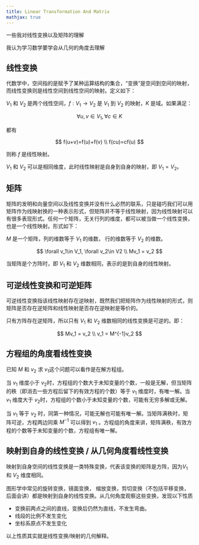 ```yaml
---
title: Linear Transformation And Matrix
mathjax: true
---
```


一些我对线性变换以及矩阵的理解

我认为学习数学要学会从几何的角度去理解

## 线性变换

代数学中，空间指的是赋予了某种运算结构的集合，“变换”是空间到空间的映射，而线性变换则是线性空间到线性空间的映射。定义如下：

$V_1$ 和 $V_2$ 是两个线性空间，$f:V_1\rightarrow V_2$ 是 $V_1$ 到 $V_2$ 的映射，$K$ 是域。如果满足：

$$ \forall u,v\in V_1, \forall c\in K $$

都有

$$ f(u+v)=f(u)+f(v) \\ f(cu)=cf(u) $$

则称 $f$ 是线性映射。

$V_1$ 和 $V_2$ 可以是相同维度，此时线性映射是自身到自身的映射，即 $V_1=V_2$。

## 矩阵

矩阵的发明和向量空间以及线性变换并没有什么必然的联系，只是碰巧我们可以用矩阵作为线映射换的一种表示形式，但矩阵并不等于线性映射，因为线性映射可以有很多表现形式。任何一个矩阵，无关行列的维度，都可以被当做一个线性变换，也是一个线性映射。形式如下：

$M$ 是一个矩阵，列的维数等于 $V_1$ 的维数， 行的维数等于 $V_2$ 的维数。

$$ \forall v_1\in V_1, \forall v_2\in V2 \\ Mv_1 = v_2 $$

当矩阵是个方阵时，即 $V_1$ 和 $V_2$ 维数相同，表示的是到自身的线性映射。

## 可逆线性变换和可逆矩阵

可逆线性变换指该线性映射存在逆映射，既然我们把矩阵作为线性映射的形式，则矩阵是否存在逆矩阵和线性映射是否存在逆映射是等价的。

只有方阵存在逆矩阵，所以只有 $V_1$ 和 $V_2$ 维数相同的线性变换是可逆的。即：

$$ Mv_1 = v_2 \\ v_1 = M^{-1}v_2
$$

## 方程组的角度看线性变换
已知 $M$ 和 $v_2$ 求 $v_1$这个问题可以看作是在解方程组。

当 $v_1$ 维度小于 $v_2$时，方程组的个数大于未知变量的个数，一般是无解，但当矩阵的秩（即消去一些方程后留下的有效方程的个数）等于 $v_1$ 维度时，有唯一解。当 $v_1$ 维度大于 $v_2$时，方程组的个数小于未知变量的个数，可能有无穷多解或无解。

当 $v_1$ 等于 $v_2$ 时，同第一种情况，可能无解也可能有唯一解。当矩阵满秩时，矩阵可逆，方程两边同乘 $M^{-1}$ 可以得到 $v_1$ 。方程组的角度来讲，矩阵满秩，有效方程的个数等于未知变量的个数，方程组有唯一解。

## 映射到自身的线性变换 / 从几何角度看线性变换

映射到自身空间的线性变换是一类特殊变换，代表该变换的矩阵是方阵，因为$V_1$ 和 $V_2$ 维度相同。

图形学中常见的旋转变换，镜面变换， 缩放变换，剪切变换（不包括平移变换，后面会讲）都是映射到自身的线性变换。从几何角度观察这些变换，发现以下性质
* 变换前两点之间的直线，变换后仍然为直线，不发生弯曲。
* 线段的比例不发生变化
* 坐标系原点不发生变化

以上性质其实就是线性变换/映射的几何解释。

